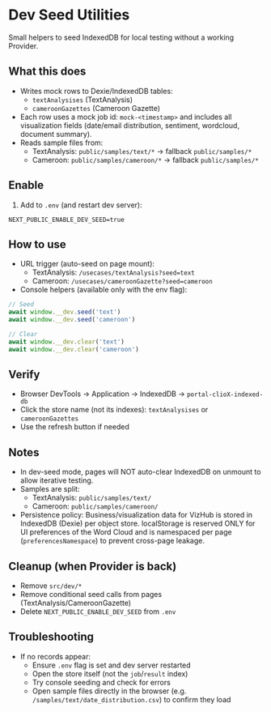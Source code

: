 # Dev Seed Utilities

Small helpers to seed IndexedDB for local testing without a working Provider.

## What this does

- Writes mock rows to Dexie/IndexedDB tables:
  - `textAnalysises` (TextAnalysis)
  - `cameroonGazettes` (Cameroon Gazette)
- Each row uses a mock job id: `mock-<timestamp>` and includes all visualization fields (date/email distribution, sentiment, wordcloud, document summary).
- Reads sample files from:
  - TextAnalysis: `public/samples/text/*` → fallback `public/samples/*`
  - Cameroon: `public/samples/cameroon/*` → fallback `public/samples/*`

## Enable

1. Add to `.env` (and restart dev server):

```
NEXT_PUBLIC_ENABLE_DEV_SEED=true
```

## How to use

- URL trigger (auto-seed on page mount):
  - TextAnalysis: `/usecases/textAnalysis?seed=text`
  - Cameroon: `/usecases/cameroonGazette?seed=cameroon`
- Console helpers (available only with the env flag):

```js
// Seed
await window.__dev.seed('text')
await window.__dev.seed('cameroon')

// Clear
await window.__dev.clear('text')
await window.__dev.clear('cameroon')
```

## Verify

- Browser DevTools → Application → IndexedDB → `portal-clioX-indexed-db`
- Click the store name (not its indexes): `textAnalysises` or `cameroonGazettes`
- Use the refresh button if needed

## Notes

- In dev-seed mode, pages will NOT auto-clear IndexedDB on unmount to allow iterative testing.
- Samples are split:
  - TextAnalysis: `public/samples/text/`
  - Cameroon: `public/samples/cameroon/`
- Persistence policy: Business/visualization data for VizHub is stored in IndexedDB (Dexie) per object store. localStorage is reserved ONLY for UI preferences of the Word Cloud and is namespaced per page (`preferencesNamespace`) to prevent cross-page leakage.

## Cleanup (when Provider is back)

- Remove `src/dev/*`
- Remove conditional seed calls from pages (TextAnalysis/CameroonGazette)
- Delete `NEXT_PUBLIC_ENABLE_DEV_SEED` from `.env`

## Troubleshooting

- If no records appear:
  - Ensure `.env` flag is set and dev server restarted
  - Open the store itself (not the `job`/`result` index)
  - Try console seeding and check for errors
  - Open sample files directly in the browser (e.g. `/samples/text/date_distribution.csv`) to confirm they load
